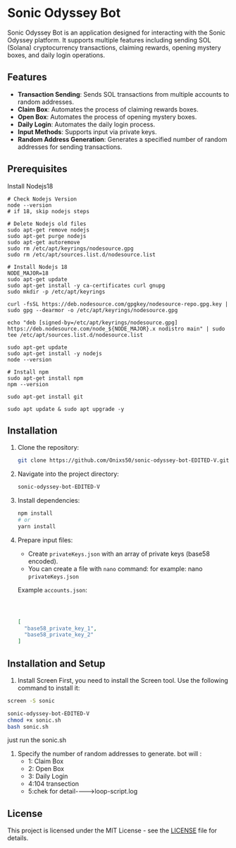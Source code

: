 # Sonic Odyssey Bot

Sonic Odyssey Bot is an application designed for interacting with the Sonic Odyssey platform. It supports multiple features including sending SOL (Solana) cryptocurrency transactions, claiming rewards, opening mystery boxes, and daily login operations.

## Features

- **Transaction Sending**: Sends SOL transactions from multiple accounts to random addresses.
- **Claim Box**: Automates the process of claiming rewards boxes.
- **Open Box**: Automates the process of opening mystery boxes.
- **Daily Login**: Automates the daily login process.
- **Input Methods**: Supports input via private keys.
- **Random Address Generation**: Generates a specified number of random addresses for sending transactions.

## Prerequisites

Install Nodejs18
```console
# Check Nodejs Version
node --version
# if 18, skip nodejs steps

# Delete Nodejs old files
sudo apt-get remove nodejs
sudo apt-get purge nodejs
sudo apt-get autoremove
sudo rm /etc/apt/keyrings/nodesource.gpg
sudo rm /etc/apt/sources.list.d/nodesource.list

# Install Nodejs 18
NODE_MAJOR=18
sudo apt-get update
sudo apt-get install -y ca-certificates curl gnupg
sudo mkdir -p /etc/apt/keyrings

curl -fsSL https://deb.nodesource.com/gpgkey/nodesource-repo.gpg.key | sudo gpg --dearmor -o /etc/apt/keyrings/nodesource.gpg

echo "deb [signed-by=/etc/apt/keyrings/nodesource.gpg] https://deb.nodesource.com/node_${NODE_MAJOR}.x nodistro main" | sudo tee /etc/apt/sources.list.d/nodesource.list

sudo apt-get update
sudo apt-get install -y nodejs
node --version

# Install npm
sudo apt-get install npm
npm --version
```

```console
sudo apt-get install git

sudo apt update & sudo apt upgrade -y
```

## Installation

1. Clone the repository:

   ```bash
   git clone https://github.com/Onixs50/sonic-odyssey-bot-EDITED-V.git
   ```

2. Navigate into the project directory:

   ```bash
   sonic-odyssey-bot-EDITED-V
   ```

3. Install dependencies:

   ```bash
   npm install
   # or
   yarn install
   ```

4. Prepare input files:

   
   - Create `privateKeys.json` with an array of private keys (base58 encoded).
   - You can create a file with `nano` command: for example: nano `privateKeys.json`

   Example `accounts.json`:
   ```json


  
   [
     "base58_private_key_1",
     "base58_private_key_2"
   ]
   ```

## Installation and Setup
1. Install Screen
First, you need to install the Screen tool. Use the following command to install it:
```bash
screen -S sonic
```
```bash
sonic-odyssey-bot-EDITED-V
chmod +x sonic.sh
bash sonic.sh

```
just run the sonic.sh
1. Specify the number of random addresses to generate.
bot will :
   - 1: Claim Box
   - 2: Open Box
   - 3: Daily Login
   - 4:104 transection
   - 5:chek for detail---->loop-script.log
 
     
## License

This project is licensed under the MIT License - see the [LICENSE](LICENSE) file for details.
